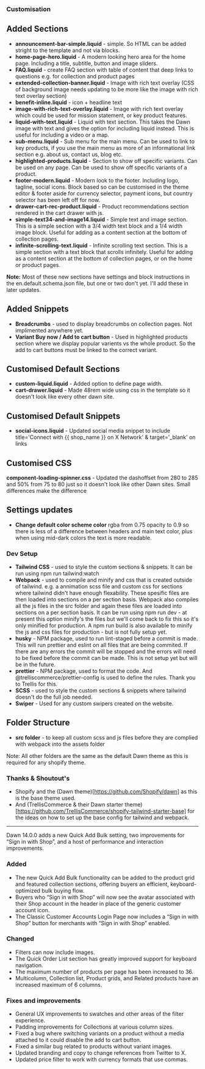 ### Customisation
## Added Sections
- **announcement-bar-simple.liquid** - simple. So HTML can be added stright to the template and not via blocks.
- **home-page-hero.liquid** - A modern looking hero area for the home page. Including a title, subtitle, button and image sliders.
- **FAQ.liquid** - create FAQ section with table of content that deep links to questions e.g. for collection and product pages
- **extended-collection-banner.liquid** - Image with rich text overlay (CSS of background image needs updating to be more like the image with rich text overlay section)
- **benefit-inline.liquid** - icon + headline text
- **image-with-rich-text-overlay.liquid** - Image with rich text overlay which could be used for mission statement, or key product features.
- **liquid-with-text.liquid** - Liquid with text section. This takes the Dawn image with text and gives the option for including liquid instead. This is useful for including a video or a map.
- **sub-menu.liquid** - Sub menu for the main menu. Can be used to link to key products, if you use the main menu as more of an informational link section e.g. about us, contact us, blog etc.
- **highlighted-products.liquid** - Section to show off specific variants. Can be used on any page. Can be used to show off specific variants of a product.
- **footer-modern.liquid** - Modern look to the footer. Including logo, tagline, social icons. Block based so can be customised in the theme editor & footer aside for currency selector, payment icons, but country selector has been left off for now.
- **drawer-cart-rec-product.liquid** - Product recommendations section rendered in the cart drawer with js.
- **simple-text34-and-image14.liquid** - Simple text and image section. This is a simple section with a 3/4 width text block and a 1/4 width image block. Useful for adding as a content section at the bottom of collection pages.
- **infinite-scrolling-text.liquid** - Infinite scrolling text section. This is a simple section with a text block that scrolls infinitely. Useful for adding as a content section at the bottom of collection pages, or on the home or product pages.

**Note:** Most of these new sections have settings and block instructions in the en.default.schema.json file, but one or two don't yet. I'll add these in later updates.

## Added Snippets
- **Breadcrumbs** - used to display breadcrumbs on collection pages. Not implimented anywhere yet.
- **Variant Buy now / Add to cart button** - Used in highlighted products section where we display popular varients vs the whole product. So the add to cart buttons must be linked to the correct variant.

## Customised Default Sections
- **custom-liquid.liquid** - Added option to define page width.
- **cart-drawer.liquid** - Made 48rem wide using css in the template so it doesn't look like every other dawn site.

## Customised Default Snippets
- **social-icons.liquid** - Updated social media snippet to include title='Connect with {{ shop_name }} on X Network' & target='_blank' on links

## Customised CSS
**component-loading-spinner.css** - Updated the dashoffset from 280 to 285 and 50% from 75 to 80 just so it doesn't look like other Dawn sites. Small differences make the difference


## Settings updates
<!-- - Preload main stylesheets in theme.liquid at top of file as print and add on.load to change it to screen. This means they start to be be loaded instantly, and then they are left in as full stylesheet loads later on in the head, which means it will render block if they aren't loaded yet. -->
- **Change default color scheme color** rgba from 0.75 opacity to 0.9 so there is less of a difference between headers and main text color, plus when using mid-dark colors the text is more readable.

### Dev Setup
- **Tailwind CSS** - used to style the custom sections & snippets. It can be run using npm run tailwind:watch
- **Webpack** - used to compile and minify and css that is created outside of tailwind. e.g. a annimation scss file and custom css for sections where tailwind didn't have enough flexability. These spesific files are then loaded into sections on a per section basis. Webpack also compiles all the js files in the src folder and again these files are loaded into sections on a per section basis. It can be run using npm run dev - at present this option minify's the files but we'll come back to fix this so it's only minified for production. A npm run build is also available to minify the js and css files for production - but is not fully setup yet. 
- **husky** - NPM package, used to run lint-staged before a commit is made. This will run prettier and eslint on all files that are being commited. If there are any errors the commit will be stopped and the errors will need to be fixed before the commit can be made. This is not setup yet but will be in the future.
- **prettier** - NPM package, used to format the code. And @trelliscommerce/prettier-config is used to define the rules. Thank you to Trellis for this.
- **SCSS** - used to style the custom sections & snippets where tailwind doesn't do the full job needed.
- **Swiper** - Used for any custom swipers created on the website. 

## Folder Structure
- **src folder** - to keep all custom scss and js files before they are complied with webpack into the assets folder

Note: All other folders are the same as the default Dawn theme as this is required for any shopify theme. 

### Thanks & Shoutout's
- Shopify and the (Dawn theme)[https://github.com/Shopify/dawn] as this is the base theme used.
- And (TrellisCommerce & their Dawn starter theme)[https://github.com/TrellisCommerce/shopify-tailwind-starter-base] for the ideas on how to set up the base config for tailwind and webpack.

--------

Dawn 14.0.0 adds a new Quick Add Bulk setting, two improvements for “Sign in with Shop”, and a host of performance and interaction improvements.
### Added
- The new Quick Add Bulk functionality can be added to the product grid and featured collection sections, offering buyers an efficient, keyboard-optimized bulk buying flow.
- Buyers who “Sign in with Shop” will now see the avatar associated with their Shop account in the header in place of the generic customer account icon.
- The Classic Customer Accounts Login Page now includes a “Sign in with Shop” button for merchants with “Sign in with Shop” enabled.
### Changed
- Filters can now include images.
- The Quick Order List section has greatly improved support for keyboard navigation.
- The maximum number of products per page has been increased to 36.
- Multicolumn, Collection list, Product grids, and Related products have an increased maximum of 6 columns.
### Fixes and improvements
- General UX improvements to swatches and other areas of the filter experience.
- Padding improvements for Collections at various column sizes.
- Fixed a bug where switching variants on a product without a media attached to it could disable the add to cart button.
- Fixed a similar bug related to products without variant images.
- Updated branding and copy to change references from Twitter to X.
- Updated price filter to work with currency formats that use commas.
